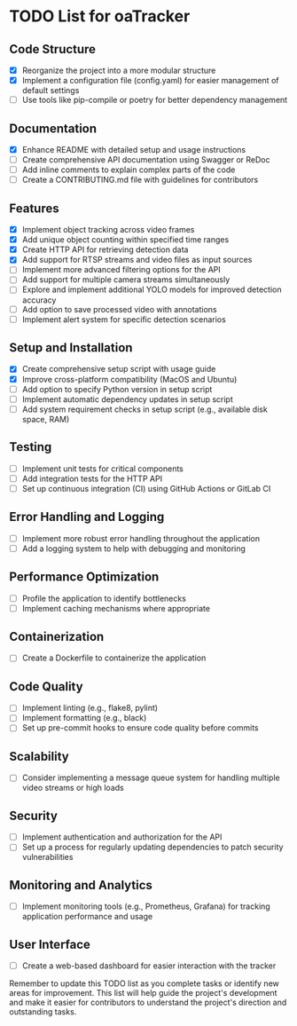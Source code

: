 # TODO List for oaTracker

## Code Structure

- [x] Reorganize the project into a more modular structure
- [x] Implement a configuration file (config.yaml) for easier management of default settings
- [ ] Use tools like pip-compile or poetry for better dependency management

## Documentation

- [x] Enhance README with detailed setup and usage instructions
- [ ] Create comprehensive API documentation using Swagger or ReDoc
- [ ] Add inline comments to explain complex parts of the code
- [ ] Create a CONTRIBUTING.md file with guidelines for contributors

## Features

- [x] Implement object tracking across video frames
- [x] Add unique object counting within specified time ranges
- [x] Create HTTP API for retrieving detection data
- [x] Add support for RTSP streams and video files as input sources
- [ ] Implement more advanced filtering options for the API
- [ ] Add support for multiple camera streams simultaneously
- [ ] Explore and implement additional YOLO models for improved detection accuracy
- [ ] Add option to save processed video with annotations
- [ ] Implement alert system for specific detection scenarios

## Setup and Installation

- [x] Create comprehensive setup script with usage guide
- [x] Improve cross-platform compatibility (MacOS and Ubuntu)
- [ ] Add option to specify Python version in setup script
- [ ] Implement automatic dependency updates in setup script
- [ ] Add system requirement checks in setup script (e.g., available disk space, RAM)

## Testing

- [ ] Implement unit tests for critical components
- [ ] Add integration tests for the HTTP API
- [ ] Set up continuous integration (CI) using GitHub Actions or GitLab CI

## Error Handling and Logging

- [ ] Implement more robust error handling throughout the application
- [ ] Add a logging system to help with debugging and monitoring

## Performance Optimization

- [ ] Profile the application to identify bottlenecks
- [ ] Implement caching mechanisms where appropriate

## Containerization

- [ ] Create a Dockerfile to containerize the application

## Code Quality

- [ ] Implement linting (e.g., flake8, pylint)
- [ ] Implement formatting (e.g., black)
- [ ] Set up pre-commit hooks to ensure code quality before commits

## Scalability

- [ ] Consider implementing a message queue system for handling multiple video streams or high loads

## Security

- [ ] Implement authentication and authorization for the API
- [ ] Set up a process for regularly updating dependencies to patch security vulnerabilities

## Monitoring and Analytics

- [ ] Implement monitoring tools (e.g., Prometheus, Grafana) for tracking application performance and usage

## User Interface

- [ ] Create a web-based dashboard for easier interaction with the tracker

Remember to update this TODO list as you complete tasks or identify new areas for improvement. This list will help guide the project's development and make it easier for contributors to understand the project's direction and outstanding tasks.
